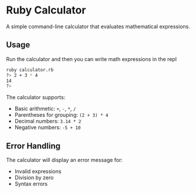 # Ruby Calculator

A simple command-line calculator that evaluates mathematical expressions.

## Usage

Run the calculator and then you can write math expressions in the repl

```bash
ruby calculator.rb 
?> 2 + 3 * 4
14
?>
```

The calculator supports:
- Basic arithmetic: `+`, `-`, `*`, `/`
- Parentheses for grouping: `(2 + 3) * 4`
- Decimal numbers: `3.14 * 2`
- Negative numbers: `-5 + 10`

## Error Handling

The calculator will display an error message for:
- Invalid expressions
- Division by zero
- Syntax errors